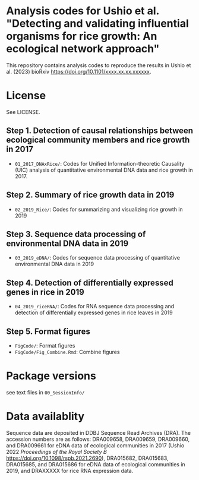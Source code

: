 # Analysis codes for Ushio et al. "Detecting and validating influential organisms for rice growth: An ecological network approach"

This repository contains analysis codes to reproduce the results in Ushio et al. (2023) bioRxiv https://doi.org/10.1101/xxxx.xx.xx.xxxxxx.

# License
See LICENSE.


## Step 1. Detection of causal relationships between ecological community members and rice growth in 2017
- `01_2017_DNAxRice/`: Codes for Unified Information-theoretic Causality (UIC) analysis of quantitative environmental DNA data and rice growth in 2017.<br>

## Step 2. Summary of rice growth data in 2019
- `02_2019_Rice/`: Codes for summarizing and visualizing rice growth in 2019<br>

## Step 3. Sequence data processing of environmental DNA data in 2019
- `03_2019_eDNA/`: Codes for sequence data processing of quantitative environmental DNA data in 2019<br>

## Step 4. Detection of differentially expressed genes in rice in 2019
- `04_2019_riceRNA/`: Codes for RNA sequence data processing and detection of differentially expressed genes in rice leaves in 2019<br>

## Step 5. Format figures
- `FigCode/`: Format figures<br>
- `FigCode/Fig_Combine.Rmd`: Combine figures<br>


# Package versions
see text files in `00_SessionInfo/`


# Data availablity
Sequence data are deposited in DDBJ Sequence Read Archives (DRA). The accession numbers are as follows: DRA009658, DRA009659, DRA009660, and DRA009661 for eDNA data of ecological communities in 2017 (Ushio 2022 _Proceedings of the Royal Society B_ https://doi.org/10.1098/rspb.2021.2690), DRA015682, DRA015683, DRA015685, and DRA015686 for eDNA data of ecological communities in 2019, and DRAXXXXX for rice RNA expression data.
